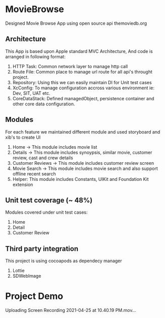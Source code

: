 # MovieBrowse

Designed Movie Browse App using open source api themoviedb.org

## Architecture
This App is based upon Apple standard MVC Architecture, And code is arranged in following format:

1. HTTP Task: Common network layer to manage http call
2. Route File: Common place to manage url route for all api's throught project.
3. Repository: Using this we can easily maintain DI for Unit test cases
4. XcConfig: To manage configuration accross various environment ie: Dev, SIT, UAT etc.
5. CoreDataStack: Defined managedObject, persistence container and other core data configuration.


## Modules

For each feature we maintained different module and used storyboard and xib's to create UI

1. Home -> This module includes movie list
3. Details -> This module includes synoypsis, similar movie, customer review, cast and crew details
4. Customer Reviews -> This module includes customer review screen
5. Movie Search -> This module includes movie search and also support offline recent search
6. Helper: This module includes Constants, UIKit and Foundation Kit extension

## Unit test coverage (~ 48%)

Modules covered under unit test cases:
1. Home
2. Detail
3. Customer Review

## Third party integration

This project is using cocoapods as dependecy manager
1. Lottie
2. SDWebImage

# Project Demo


Uploading Screen Recording 2021-04-25 at 10.40.19 PM.mov…

